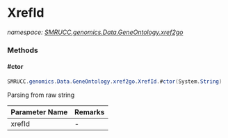﻿# XrefId
_namespace: [SMRUCC.genomics.Data.GeneOntology.xref2go](./index.md)_





### Methods

#### #ctor
```csharp
SMRUCC.genomics.Data.GeneOntology.xref2go.XrefId.#ctor(System.String)
```
Parsing from raw string

|Parameter Name|Remarks|
|--------------|-------|
|xrefId|-|



